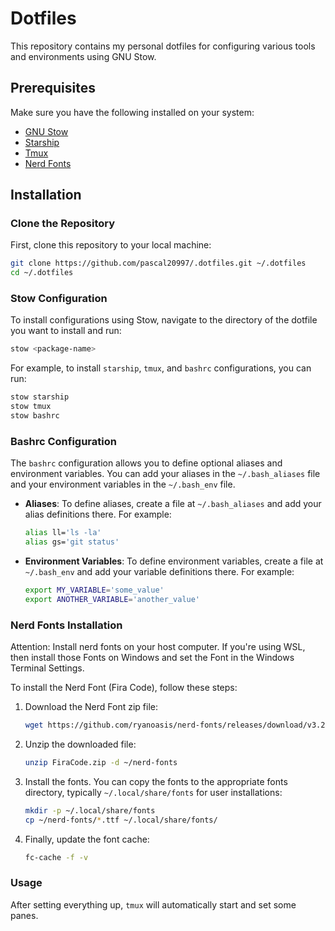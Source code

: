 # Dotfiles

This repository contains my personal dotfiles for configuring various tools and environments using GNU Stow.

## Prerequisites

Make sure you have the following installed on your system:

- [GNU Stow](https://www.gnu.org/software/stow/)
- [Starship](https://starship.rs/)
- [Tmux](https://tmux.github.io/)
- [Nerd Fonts](https://www.nerdfonts.com/)

## Installation

### Clone the Repository

First, clone this repository to your local machine:

```bash
git clone https://github.com/pascal20997/.dotfiles.git ~/.dotfiles
cd ~/.dotfiles
```

### Stow Configuration

To install configurations using Stow, navigate to the directory of the dotfile you want to install and run:

```bash
stow <package-name>
```

For example, to install `starship`, `tmux`, and `bashrc` configurations, you can run:

```bash
stow starship
stow tmux
stow bashrc
```

### Bashrc Configuration

The `bashrc` configuration allows you to define optional aliases and environment variables. You can add your aliases in the `~/.bash_aliases` file and your environment variables in the `~/.bash_env` file.

- **Aliases**: To define aliases, create a file at `~/.bash_aliases` and add your alias definitions there. For example:

  ```bash
  alias ll='ls -la'
  alias gs='git status'
  ```

- **Environment Variables**: To define environment variables, create a file at `~/.bash_env` and add your variable definitions there. For example:

  ```bash
  export MY_VARIABLE='some_value'
  export ANOTHER_VARIABLE='another_value'
  ```

### Nerd Fonts Installation

Attention: Install nerd fonts on your host computer. If you're using WSL, then install those Fonts on Windows and set the Font in the Windows Terminal Settings. 

To install the Nerd Font (Fira Code), follow these steps:

1. Download the Nerd Font zip file:

   ```bash
   wget https://github.com/ryanoasis/nerd-fonts/releases/download/v3.2.1/FiraCode.zip
   ```

2. Unzip the downloaded file:

   ```bash
   unzip FiraCode.zip -d ~/nerd-fonts
   ```

3. Install the fonts. You can copy the fonts to the appropriate fonts directory, typically `~/.local/share/fonts` for user installations:

   ```bash
   mkdir -p ~/.local/share/fonts
   cp ~/nerd-fonts/*.ttf ~/.local/share/fonts/
   ```

4. Finally, update the font cache:

   ```bash
   fc-cache -f -v
   ```

### Usage

After setting everything up, `tmux` will automatically start and set some panes.


